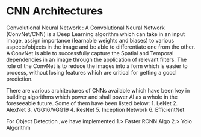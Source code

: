 # CNN Architectures

Convolutional Neural Network : A   Convolutional Neural  Network (ConvNet/CNN) is a Deep Learning algorithm which can take in an input image, 
       assign importance (learnable weights and biases) to various aspects/objects in the image and be able to differentiate one from the other. A ConvNet is 
       able to successfully capture the Spatial and   Temporal dependencies in an image through the application of relevant filters. The role of the ConvNet is 
       to reduce the images into a form which is easier to process, without losing features which are critical for getting a  good prediction.
       
There are various architectures of CNNs available which have been key in building algorithms which power and shall power AI as a whole in the foreseeable future.
Some of them have been listed below:
    1. LeNet
    2. AlexNet
    3. VGG16/VGG19
    4. ResNet
    5. Inception Network
    6. EfficientNet
    
For Object Detection ,we have implemented 
  1.> Faster RCNN Algo
  2.> Yolo Algorithm
